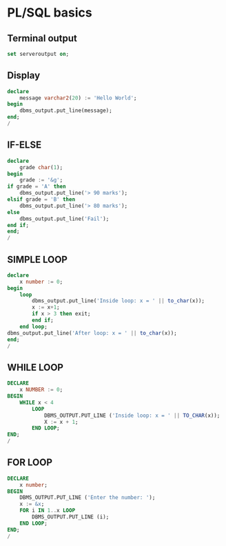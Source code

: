 # PL/SQL basics

## Terminal output
```sql
set serveroutput on;
```
## Display
```sql
declare 
    message varchar2(20) := 'Hello World';
begin
    dbms_output.put_line(message);
end;
/
```
## IF-ELSE 
```sql
declare 
    grade char(1);
begin 
    grade := '&g';
if grade = 'A' then
    dbms_output.put_line('> 90 marks');
elsif grade = 'B' then 
    dbms_output.put_line('> 80 marks');
else
    dbms_output.put_line('Fail');
end if;
end;
/
```
## SIMPLE LOOP
```sql
declare
    x number := 0;
begin 
    loop
        dbms_output.put_line('Inside loop: x = ' || to_char(x));
        x := x+1;
        if x > 3 then exit;
        end if;
    end loop;
dbms_output.put_line('After loop: x = ' || to_char(x));
end;
/
```
## WHILE LOOP
```sql
DECLARE
    x NUMBER := 0;
BEGIN
    WHILE x < 4
        LOOP
            DBMS_OUTPUT.PUT_LINE ('Inside loop: x = ' || TO_CHAR(x));
            X := x + 1;
        END LOOP;
END;
/
```
## FOR LOOP
```sql
DECLARE 
    x number;
BEGIN
    DBMS_OUTPUT.PUT_LINE ('Enter the number: ');
    x := &x;
    FOR i IN 1..x LOOP
        DBMS_OUTPUT.PUT_LINE (i);
    END LOOP;
END;
/
```
##

